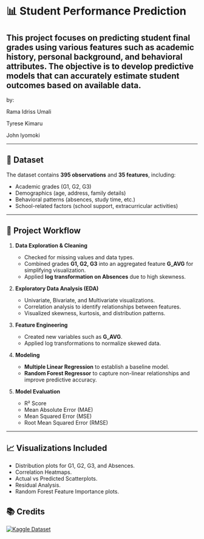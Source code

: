 # 📊 Student Performance Prediction

This project focuses on predicting student final grades using various features such as academic history, personal background, and behavioral attributes. The objective is to develop predictive models that can accurately estimate student outcomes based on available data.
---
by:

Rama Idriss Umali

Tyrese Kimaru

John lyomoki

---

## 📂 Dataset
The dataset contains **395 observations** and **35 features**, including:
- Academic grades (G1, G2, G3)
- Demographics (age, address, family details)
- Behavioral patterns (absences, study time, etc.)
- School-related factors (school support, extracurricular activities)

---

## 📝 Project Workflow
1. **Data Exploration & Cleaning**
   - Checked for missing values and data types.
   - Combined grades **G1, G2, G3** into an aggregated feature **G_AVG** for simplifying visualization.
   - Applied **log transformation on Absences** due to high skewness.

2. **Exploratory Data Analysis (EDA)**
   - Univariate, Bivariate, and Multivariate visualizations.
   - Correlation analysis to identify relationships between features.
   - Visualized skewness, kurtosis, and distribution patterns.

3. **Feature Engineering**
   - Created new variables such as **G_AVG**.
   - Applied log transformations to normalize skewed data.

4. **Modeling**
   - **Multiple Linear Regression** to establish a baseline model.
   - **Random Forest Regressor** to capture non-linear relationships and improve predictive accuracy.

5. **Model Evaluation**
   - R² Score
   - Mean Absolute Error (MAE)
   - Mean Squared Error (MSE)
   - Root Mean Squared Error (RMSE)

---

## 📈 Visualizations Included
- Distribution plots for G1, G2, G3, and Absences.
- Correlation Heatmaps.
- Actual vs Predicted Scatterplots.
- Residual Analysis.
- Random Forest Feature Importance plots.

## 📚 Credits
[![Kaggle Dataset](https://img.shields.io/badge/Kaggle-Student%20Performance-blue?logo=kaggle)](https://www.kaggle.com/datasets/devansodariya/student-performance-data/data) 


